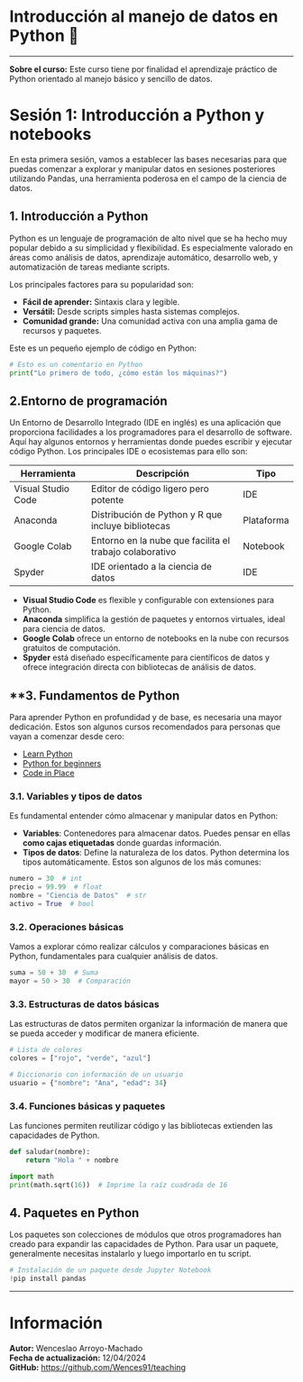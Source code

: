 # Introducción al manejo de datos en Python 🐍
---
**Sobre el curso:** Este curso tiene por finalidad el aprendizaje práctico de Python orientado al manejo básico y sencillo de datos.

# **Sesión 1: Introducción a Python y notebooks** 
En esta primera sesión, vamos a establecer las bases necesarias para que puedas comenzar a explorar y manipular datos en sesiones posteriores utilizando Pandas, una herramienta poderosa en el campo de la ciencia de datos.

## **1. Introducción a Python**
Python es un lenguaje de programación de alto nivel que se ha hecho muy popular debido a su simplicidad y flexibilidad. Es especialmente valorado en áreas como análisis de datos, aprendizaje automático, desarrollo web, y automatización de tareas mediante scripts.

Los principales factores para su popularidad son:
- **Fácil de aprender:** Sintaxis clara y legible.
- **Versátil:** Desde scripts simples hasta sistemas complejos.
- **Comunidad grande:** Una comunidad activa con una amplia gama de recursos y paquetes.

Este es un pequeño ejemplo de código en Python:
```python
# Esto es un comentario en Python
print("Lo primero de todo, ¿cómo están los máquinas?")
```

## **2.Entorno de programación**
Un Entorno de Desarrollo Integrado (IDE en inglés) es una aplicación que proporciona facilidades a los programadores para el desarrollo de software. Aquí hay algunos entornos y herramientas donde puedes escribir y ejecutar código Python. Los principales IDE o ecosistemas para ello son:

| Herramienta       | Descripción                                          | Tipo      |
|-------------------|------------------------------------------------------|-----------|
| Visual Studio Code| Editor de código ligero pero potente                 | IDE       |
| Anaconda          | Distribución de Python y R que incluye bibliotecas   | Plataforma|
| Google Colab      | Entorno en la nube que facilita el trabajo colaborativo | Notebook  |
| Spyder            | IDE orientado a la ciencia de datos                  | IDE       |

- **Visual Studio Code** es flexible y configurable con extensiones para Python.
- **Anaconda** simplifica la gestión de paquetes y entornos virtuales, ideal para ciencia de datos.
- **Google Colab** ofrece un entorno de notebooks en la nube con recursos gratuitos de computación.
- **Spyder** está diseñado específicamente para científicos de datos y ofrece integración directa con bibliotecas de análisis de datos.

## **3. Fundamentos de Python
Para aprender Python en profundidad y de base, es necesaria una mayor dedicación. Estos son algunos cursos recomendados para personas que vayan a comenzar desde cero:
- [Learn Python](https://www.learnpython.org/)
- [Python for beginners](https://learn.microsoft.com/en-us/training/paths/beginner-python/)
- [Code in Place](https://codeinplace.stanford.edu/)


### **3.1. Variables y tipos de datos**
Es fundamental entender cómo almacenar y manipular datos en Python:
- **Variables**: Contenedores para almacenar datos. Puedes pensar en ellas **como cajas etiquetadas** donde guardas información.
- **Tipos de datos**: Define la naturaleza de los datos. Python determina los tipos automáticamente. Estos son algunos de los más comunes:

```python
numero = 30  # int
precio = 99.99  # float
nombre = "Ciencia de Datos"  # str
activo = True  # bool
```
### **3.2. Operaciones básicas**
Vamos a explorar cómo realizar cálculos y comparaciones básicas en Python, fundamentales para cualquier análisis de datos.

```python
suma = 50 + 30  # Suma
mayor = 50 > 30  # Comparación
```

### **3.3. Estructuras de datos básicas**
Las estructuras de datos permiten organizar la información de manera que se pueda acceder y modificar de manera eficiente.

```python
# Lista de colores
colores = ["rojo", "verde", "azul"]

# Diccionario con información de un usuario
usuario = {"nombre": "Ana", "edad": 34}
```

### **3.4. Funciones básicas y paquetes**

Las funciones permiten reutilizar código y las bibliotecas extienden las capacidades de Python.

```python
def saludar(nombre):
    return "Hola " + nombre

import math
print(math.sqrt(16))  # Imprime la raíz cuadrada de 16
```
## **4. Paquetes en Python**
Los paquetes son colecciones de módulos que otros programadores han creado para expandir las capacidades de Python. Para usar un paquete, generalmente necesitas instalarlo y luego importarlo en tu script.

```python
# Instalación de un paquete desde Jupyter Notebook
!pip install pandas
```

---
# Información
<div class="alert alert-block alert-info">
    <b>Autor:</b> Wenceslao Arroyo-Machado</br>
    <b>Fecha de actualización:</b> 12/04/2024</br>
    <b>GitHub:</b> <a href="https://github.com/Wences91/teaching">https://github.com/Wences91/teaching</a>
</div>
